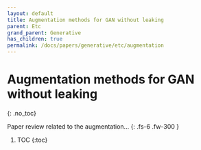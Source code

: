 ```yaml
---
layout: default
title: Augmentation methods for GAN without leaking
parent: Etc
grand_parent: Generative
has_children: true
permalink: /docs/papers/generative/etc/augmentation
---
```


# Augmentation methods for GAN without leaking
{: .no_toc}

Paper review related to the augmentation...
{: .fs-6 .fw-300 }
1. TOC
{:toc}